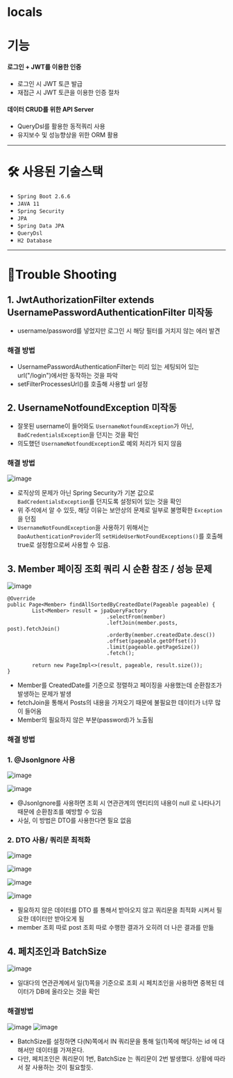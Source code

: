 # locals

# 기능

#### 로그인 + JWT를 이용한 인증
- 로그인 시 JWT 토큰 발급
- 재접근 시 JWT 토큰을 이용한 인증 절차
#### 데이터 CRUD를 위한 API Server
- QueryDsl를 활용한 동적쿼리 사용
- 유지보수 및 성능향상을 위한 ORM 활용

<hr>

# 🛠 사용된 기술스택

- `Spring Boot 2.6.6` 
- `JAVA 11` 
- `Spring Security`
- `JPA` 
- `Spring Data JPA` 
- `QueryDsl`
- `H2 Database` 

<hr> 

# 🚀Trouble Shooting

## 1. JwtAuthorizationFilter extends UsernamePasswordAuthenticationFilter 미작동

- username/password를 넣었지만 로그인 시 해당 필터를 거치지 않는 에러 발견

### 해결 방법

- UsernamePasswordAuthenticationFilter는 미리 있는 세팅되어 있는 url("/login")에서만 동작하는 것을 파악
- setFilterProcessesUrl()를 호출해 사용할 url 설정


## 2. UsernameNotfoundException 미작동

- 잘못된 username이 들어와도 `UsernameNotfoundException`가 아닌, `BadCredentialsException`을 던지는 것을 확인
- 의도했던 `UsernameNotfoundException`로 예외 처리가 되지 않음

### 해결 방법

![image](https://user-images.githubusercontent.com/80764368/161055701-b804592e-b506-4c3f-98bf-03d9214c74e5.png)

- 로직상의 문제가 아닌 Spring Security가 기본 값으로 `BadCredentialsException`를 던지도록 설정되어 있는 것을 확인
- 위 주석에서 알 수 있듯, 해당 이유는 보안상의 문제로 일부로 불명확한 `Exception`을 던짐
- `UsernameNotFoundException`을 사용하기 위해서는 `DaoAuthenticationProvider`의 `setHideUserNotFoundExceptions()`를 호출해 true로 설정함으로써 사용할 수 있음.

## 3. Member 페이징 조회 쿼리 시 순환 참조 / 성능 문제 

![image](https://user-images.githubusercontent.com/80764368/161069359-50fa64f5-b4f0-43c1-8fec-4c722eac2e1f.png)

```
@Override
public Page<Member> findAllSortedByCreatedDate(Pageable pageable) {		
		List<Member> result = jpaQueryFactory
								.selectFrom(member)
								.leftJoin(member.posts, post).fetchJoin()
								.orderBy(member.createdDate.desc())
								.offset(pageable.getOffset())
								.limit(pageable.getPageSize())
								.fetch();
		
		return new PageImpl<>(result, pageable, result.size());
}
```

- Member를 CreatedDate를 기준으로 정렬하고 페이징을 사용했는데 순환참조가 발생하는 문제가 발생
- fetchJoin을 통해서 Posts의 내용을 가져오기 때문에 불필요한 데이터가 너무 많이 들어옴
- Member의 필요하지 않은 부분(password)가 노출됨

### 해결 방법

### 1. @JsonIgnore 사용

![image](https://user-images.githubusercontent.com/80764368/161070215-3e67cc73-a502-47b7-a0b6-874714c98eaa.png)

![image](https://user-images.githubusercontent.com/80764368/161070149-3b5af495-3469-4bc0-89dd-752085f39d8a.png)

- @JsonIgnore를 사용하면 조회 시 연관관계의 엔티티의 내용이 null 로 나타나기 때문에 순환참조를 예방할 수 있음
- 사실, 이 방법은 DTO를 사용한다면 필요 없음

### 2. DTO 사용/ 쿼리문 최적화

![image](https://user-images.githubusercontent.com/80764368/161071782-8e213cd6-1db3-4c2b-b142-1b9ec6c0f922.png)

![image](https://user-images.githubusercontent.com/80764368/161071900-7c052ab1-d35c-4be1-82a9-3ca6dabc4145.png)
 
![image](https://user-images.githubusercontent.com/80764368/161071952-7a1430b8-26ac-43ea-afdb-2425a03f77a7.png)
 
 ![image](https://user-images.githubusercontent.com/80764368/161073123-f6fa229d-4109-4fdf-b7fd-89ee77a49dc4.png)

 
 - 필요하지 않은 데이터를 DTO 를 통해서 받아오지 않고 쿼리문을 최적화 시켜서 필요한 데이터만 받아오게 됨
 - member 조회 따로 post 조회 따로 수행한 결과가 오히려 더 나은 결과를 만듦

## 4. 페치조인과 BatchSize

![image](https://user-images.githubusercontent.com/80764368/161077077-0ffb08c8-f422-4953-843c-cd05a8b0f47b.png)

- 일대다의 연관관계에서 일(1)쪽을 기준으로 조회 시 페치조인을 사용하면 중복된 데이터가 DB에 올라오는 것을 확인

### 해결방법

![image](https://user-images.githubusercontent.com/80764368/161076804-39b9d4f4-57cc-4ce7-8941-0a24c4b007c8.png)
![image](https://user-images.githubusercontent.com/80764368/161076893-587824e8-3f95-4199-9a0a-6ce93c69dc8b.png)

- BatchSize를 설정하면 다(N)쪽에서 IN 쿼리문을 통해 일(1)쪽에 해당하는 id 에 대해서만 데이터를 가져온다.
- 다만, 페치조인은 쿼리문이 1번, BatchSize 는 쿼리문이 2번 발생했다. 상황에 따라서 잘 사용하는 것이 필요할듯.
